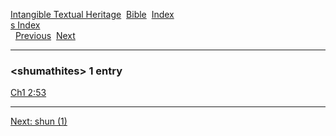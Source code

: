 [Intangible Textual Heritage](../../index)  [Bible](../index) 
[Index](index)   
[s Index](_s_)  
  [Previous](c10379)  [Next](c10381) 

------------------------------------------------------------------------

### &lt;shumathites&gt; 1 entry

[Ch1 2:53](../kjv/ch1002.htm#053)  

------------------------------------------------------------------------

[Next: shun (1)](c10381)
